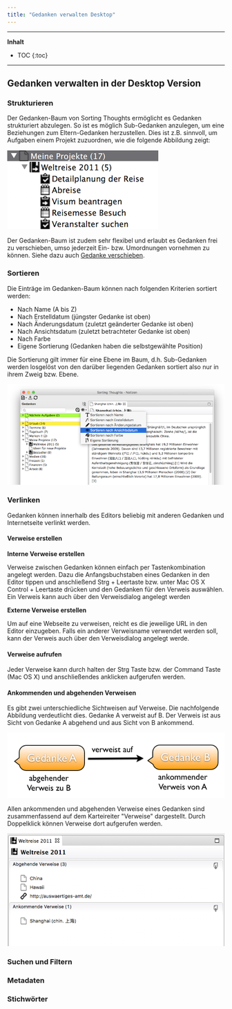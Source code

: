 ```yaml
---
title: "Gedanken verwalten Desktop"
---
```

---------------
__Inhalt__
* TOC
{:toc}
---------------

## Gedanken verwalten in der Desktop Version

### Strukturieren

Der Gedanken-Baum von Sorting Thoughts ermöglicht es Gedanken strukturiert abzulegen. So ist es möglich Sub-Gedanken anzulegen, um eine Beziehungen zum Eltern-Gedanken herzustellen. Dies ist z.B. sinnvoll, um Aufgaben einem Projekt zuzuordnen, wie die folgende Abbildung zeigt:

![Gedanken Struktur](../assets/images/gedanken-struktur.png)

Der Gedanken-Baum ist zudem sehr flexibel und erlaubt es Gedanken frei zu verschieben, umso jederzeit Ein- bzw. Umordnungen vornehmen zu können. Siehe dazu auch [Gedanke verschieben](https://sortingthoughts.github.io/st-dokumentation/handbuch/grundlagen_desktop.html#gedanke-verschieben).

### Sortieren

Die Einträge im Gedanken-Baum können nach folgenden Kriterien sortiert werden:

* Nach Name (A bis Z)
* Nach Erstelldatum (jüngster Gedanke ist oben)
* Nach Änderungsdatum (zuletzt geänderter Gedanke ist oben)
* Nach Ansichtsdatum (zuletzt betrachteter Gedanke ist oben)
* Nach Farbe
* Eigene Sortierung (Gedanken haben die selbstgewählte Position)

Die Sortierung gilt immer für eine Ebene im Baum, d.h. Sub-Gedanken werden losgelöst von den darüber liegenden Gedanken sortiert also nur in ihrem Zweig bzw. Ebene.

![Sortierung](../assets/images/sortierung.png)

### Verlinken

Gedanken können innerhalb des Editors beliebig mit anderen Gedanken und Internetseite verlinkt werden.

#### Verweise erstellen

**Interne Verweise erstellen**

Verweise zwischen Gedanken können einfach per Tastenkombination angelegt werden. Dazu die Anfangsbuchstaben eines Gedanken in den Editor tippen und anschließend Strg + Leertaste bzw. unter Mac OS X Control + Leertaste drücken und den Gedanken für den Verweis auswählen. Ein Verweis kann auch über den Verweisdialog angelegt werden

**Externe Verweise erstellen**

Um auf eine Webseite zu verweisen, reicht es die jeweilige URL in den Editor einzugeben. Falls ein anderer Verweisname verwendet werden soll, kann der Verweis auch über den Verweisdialog angelegt werde.

#### Verweise aufrufen
Jeder Verweise kann durch halten der Strg Taste bzw. der Command Taste (Mac OS X) und anschließendes anklicken aufgerufen werden.

#### Ankommenden und abgehenden Verweisen
Es gibt zwei unterschiedliche Sichtweisen auf Verweise. Die nachfolgende Abbildung verdeutlicht dies. Gedanke A verweist auf B. Der Verweis ist aus Sicht von Gedanke A abgehend und aus Sicht von B ankommend.

![Verweise](../assets/images/verweise.png)

Allen ankommenden und abgehenden Verweise eines Gedanken sind zusammenfassend auf dem Karteireiter "Verweise" dargestellt. Durch Doppelklick können Verweise dort aufgerufen werden.

![Verweisübersicht](../assets/images/verweise-uebersicht.png)

### Suchen und Filtern

### Metadaten

### Stichwörter
